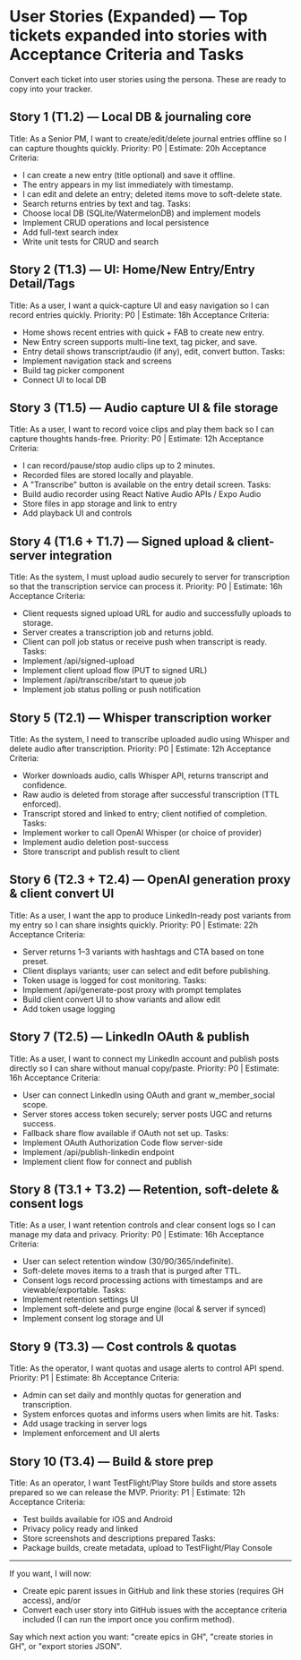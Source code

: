 # User Stories (Expanded) — Top tickets expanded into stories with Acceptance Criteria and Tasks

Convert each ticket into user stories using the persona. These are ready to copy into your tracker.

## Story 1 (T1.2) — Local DB & journaling core
Title: As a Senior PM, I want to create/edit/delete journal entries offline so I can capture thoughts quickly.
Priority: P0 | Estimate: 20h
Acceptance Criteria:
- I can create a new entry (title optional) and save it offline.
- The entry appears in my list immediately with timestamp.
- I can edit and delete an entry; deleted items move to soft-delete state.
- Search returns entries by text and tag.
Tasks:
- Choose local DB (SQLite/WatermelonDB) and implement models
- Implement CRUD operations and local persistence
- Add full-text search index
- Write unit tests for CRUD and search

## Story 2 (T1.3) — UI: Home/New Entry/Entry Detail/Tags
Title: As a user, I want a quick-capture UI and easy navigation so I can record entries quickly.
Priority: P0 | Estimate: 18h
Acceptance Criteria:
- Home shows recent entries with quick + FAB to create new entry.
- New Entry screen supports multi-line text, tag picker, and save.
- Entry detail shows transcript/audio (if any), edit, convert button.
Tasks:
- Implement navigation stack and screens
- Build tag picker component
- Connect UI to local DB

## Story 3 (T1.5) — Audio capture UI & file storage
Title: As a user, I want to record voice clips and play them back so I can capture thoughts hands-free.
Priority: P0 | Estimate: 12h
Acceptance Criteria:
- I can record/pause/stop audio clips up to 2 minutes.
- Recorded files are stored locally and playable.
- A "Transcribe" button is available on the entry detail screen.
Tasks:
- Build audio recorder using React Native Audio APIs / Expo Audio
- Store files in app storage and link to entry
- Add playback UI and controls

## Story 4 (T1.6 + T1.7) — Signed upload & client-server integration
Title: As the system, I must upload audio securely to server for transcription so that the transcription service can process it.
Priority: P0 | Estimate: 16h
Acceptance Criteria:
- Client requests signed upload URL for audio and successfully uploads to storage.
- Server creates a transcription job and returns jobId.
- Client can poll job status or receive push when transcript is ready.
Tasks:
- Implement /api/signed-upload
- Implement client upload flow (PUT to signed URL)
- Implement /api/transcribe/start to queue job
- Implement job status polling or push notification

## Story 5 (T2.1) — Whisper transcription worker
Title: As the system, I need to transcribe uploaded audio using Whisper and delete audio after transcription.
Priority: P0 | Estimate: 12h
Acceptance Criteria:
- Worker downloads audio, calls Whisper API, returns transcript and confidence.
- Raw audio is deleted from storage after successful transcription (TTL enforced).
- Transcript stored and linked to entry; client notified of completion.
Tasks:
- Implement worker to call OpenAI Whisper (or choice of provider)
- Implement audio deletion post-success
- Store transcript and publish result to client

## Story 6 (T2.3 + T2.4) — OpenAI generation proxy & client convert UI
Title: As a user, I want the app to produce LinkedIn-ready post variants from my entry so I can share insights quickly.
Priority: P0 | Estimate: 22h
Acceptance Criteria:
- Server returns 1–3 variants with hashtags and CTA based on tone preset.
- Client displays variants; user can select and edit before publishing.
- Token usage is logged for cost monitoring.
Tasks:
- Implement /api/generate-post proxy with prompt templates
- Build client convert UI to show variants and allow edit
- Add token usage logging

## Story 7 (T2.5) — LinkedIn OAuth & publish
Title: As a user, I want to connect my LinkedIn account and publish posts directly so I can share without manual copy/paste.
Priority: P0 | Estimate: 16h
Acceptance Criteria:
- User can connect LinkedIn using OAuth and grant w_member_social scope.
- Server stores access token securely; server posts UGC and returns success.
- Fallback share flow available if OAuth not set up.
Tasks:
- Implement OAuth Authorization Code flow server-side
- Implement /api/publish-linkedin endpoint
- Implement client flow for connect and publish

## Story 8 (T3.1 + T3.2) — Retention, soft-delete & consent logs
Title: As a user, I want retention controls and clear consent logs so I can manage my data and privacy.
Priority: P0 | Estimate: 16h
Acceptance Criteria:
- User can select retention window (30/90/365/indefinite).
- Soft-delete moves items to a trash that is purged after TTL.
- Consent logs record processing actions with timestamps and are viewable/exportable.
Tasks:
- Implement retention settings UI
- Implement soft-delete and purge engine (local & server if synced)
- Implement consent log storage and UI

## Story 9 (T3.3) — Cost controls & quotas
Title: As the operator, I want quotas and usage alerts to control API spend.
Priority: P1 | Estimate: 8h
Acceptance Criteria:
- Admin can set daily and monthly quotas for generation and transcription.
- System enforces quotas and informs users when limits are hit.
Tasks:
- Add usage tracking in server logs
- Implement enforcement and UI alerts

## Story 10 (T3.4) — Build & store prep
Title: As an operator, I want TestFlight/Play Store builds and store assets prepared so we can release the MVP.
Priority: P1 | Estimate: 12h
Acceptance Criteria:
- Test builds available for iOS and Android
- Privacy policy ready and linked
- Store screenshots and descriptions prepared
Tasks:
- Package builds, create metadata, upload to TestFlight/Play Console

---

If you want, I will now:
- Create epic parent issues in GitHub and link these stories (requires GH access), and/or
- Convert each user story into GitHub issues with the acceptance criteria included (I can run the import once you confirm method).

Say which next action you want: "create epics in GH", "create stories in GH", or "export stories JSON".